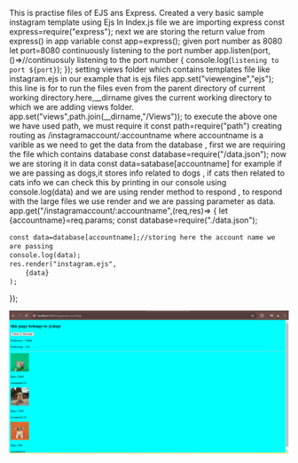 This is practise files of EJS ans Express.
Created a very basic sample instagram template using Ejs
In Index.js file
we are importing express
const express=require("express");
next we are storing the return value from express() in app variable
const app=express();
given port number as 8080
let port=8080
continuously listening to the port number
app.listen(port,()=>//continuosuly listening to the port number
{
    console.log(`listening to port ${port}`);
});
setting views folder which contains templates file like instagram.ejs in our example that is ejs files
app.set("viewengine","ejs");
this line is for to run the files even from the parent directory of current working directory.here,__dirname gives the current working directory to which we are adding views folder.
app.set("views",path.join(__dirname,"/Views"));
to execute the above one we have used path, we must require it
const path=require("path")
creating routing as /instagramaccount/:accountname where accountname is  a varible
as we need to get the data from the database , first we are requiring the file which contains database
const database=require("/data.json");
now we are storing it in data 
const data=satabase[accountname]
for example if we are passing as dogs,it stores info related to dogs , if cats then related to cats info
we can check this by printing in our console using console.log(data)
and we are using render method to respond , to respond with the large files we use render
and we are passing parameter as data.
app.get("/instagramaccount/:accountname",(req,res)=>
{
    let {accountname}=req.params;
    const database=require("./data.json");
    
    const data=database[accountname];//storing here the account name we are passing
    console.log(data);
    res.render("instagram.ejs",
        {data}
    );
});


![alt text](image.png)